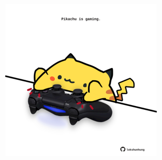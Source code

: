 <!-- built at 28/03/2022, 03:13:23 UTC -->
<p align="center">
  <img width="500" height="500" src="./ReadmeImage.svg">
</p>
